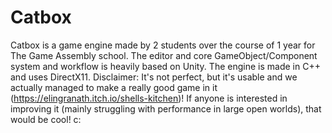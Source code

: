 # Catbox

Catbox is a game engine made by 2 students over the course of 1 year for The Game Assembly school.
The editor and core GameObject/Component system and workflow is heavily based on Unity.
The engine is made in C++ and uses DirectX11.
Disclaimer: It's not perfect, but it's usable and we actually managed to make a really good game in it (https://elingranath.itch.io/shells-kitchen)! 
If anyone is interested in improving it (mainly struggling with performance in large open worlds), that would be cool! c:
